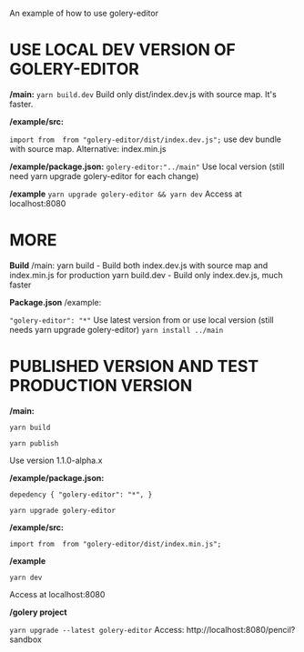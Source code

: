 An example of how to use golery-editor

# USE LOCAL DEV VERSION OF GOLERY-EDITOR
**/main:**
`yarn build.dev`
Build only dist/index.dev.js with source map. It's faster.

**/example/src:**

`import from  from "golery-editor/dist/index.dev.js";`
use dev bundle with source map.
Alternative: index.min.js

**/example/package.json:**
`golery-editor:"../main"`
Use local version (still need yarn upgrade golery-editor for each change)


**/example**
`yarn upgrade golery-editor && yarn dev`
Access at localhost:8080


# MORE
**Build**
/main:
yarn build - Build both index.dev.js with source map and index.min.js for production
yarn build.dev - Build only index.dev.js, much faster

**Package.json**
/example:

`"golery-editor": "*"`
Use latest version from 
or use local version (still needs yarn upgrade golery-editor)
`yarn install ../main`

# PUBLISHED VERSION AND TEST PRODUCTION VERSION
**/main:**

`yarn build`

`yarn publish`

Use version 1.1.0-alpha.x
 
**/example/package.json:**

`depedency {
 "golery-editor": "*",
}`

`yarn upgrade golery-editor`

**/example/src:**

`import from  from "golery-editor/dist/index.min.js";`


**/example**

`yarn dev`

Access at localhost:8080

**/golery project**

`yarn upgrade --latest golery-editor`
Access:
http://localhost:8080/pencil?sandbox